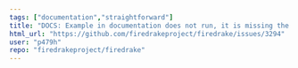 ```yaml
---
tags: ["documentation","straightforward"]
title: "DOCS: Example in documentation does not run, it is missing the variable definition of 1`line`."
html_url: "https://github.com/firedrakeproject/firedrake/issues/3294"
user: "p479h"
repo: "firedrakeproject/firedrake"
---
```


